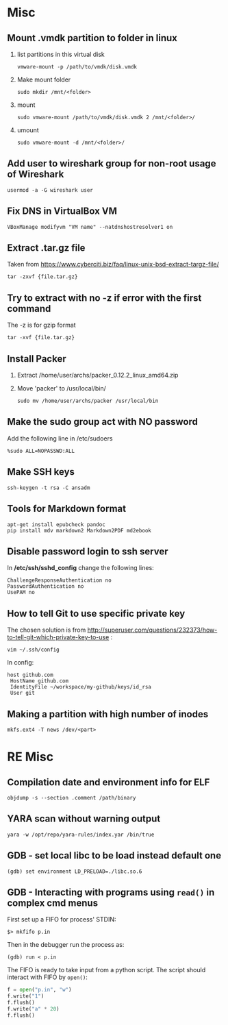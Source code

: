 # Misc

## Mount .vmdk partition to folder in linux

1. list partitions in this virtual disk

    ```
    vmware-mount -p /path/to/vmdk/disk.vmdk
    ```

1. Make mount folder

    ```
    sudo mkdir /mnt/<folder>
    ```

1. mount

    ```
    sudo vmware-mount /path/to/vmdk/disk.vmdk 2 /mnt/<folder>/
    ```

1. umount

    ```
    sudo vmware-mount -d /mnt/<folder>/
    ```

## Add user to wireshark group for non-root usage of Wireshark

```
usermod -a -G wireshark user
```

## Fix DNS in VirtualBox VM

```
VBoxManage modifyvm "VM name" --natdnshostresolver1 on
```

## Extract .tar.gz file

Taken from https://www.cyberciti.biz/faq/linux-unix-bsd-extract-targz-file/

```
tar -zxvf {file.tar.gz}
```

## Try to extract with no -z if error with the first command

The -z is for gzip format

```
tar -xvf {file.tar.gz}
```

## Install Packer

1. Extract /home/user/archs/packer_0.12.2_linux_amd64.zip
1. Move 'packer' to /usr/local/bin/

    ```
    sudo mv /home/user/archs/packer /usr/local/bin
    ```

## Make the sudo group act with NO password

Add the following line in /etc/sudoers

```
%sudo ALL=NOPASSWD:ALL
```

## Make SSH keys

```
ssh-keygen -t rsa -C ansadm
```

## Tools for Markdown format

```
apt-get install epubcheck pandoc
pip install mdv markdown2 Markdown2PDF md2ebook
```

## Disable password login to ssh server

In **/etc/ssh/sshd_config** change the following lines:

```
ChallengeResponseAuthentication no
PasswordAuthentication no
UsePAM no
```

## How to tell Git to use specific private key

The chosen solution is from http://superuser.com/questions/232373/how-to-tell-git-which-private-key-to-use :

```
vim ~/.ssh/config
```

In config:

```
host github.com
 HostName github.com
 IdentityFile ~/workspace/my-github/keys/id_rsa
 User git
```

## Making a partition with high number of inodes

```
mkfs.ext4 -T news /dev/<part>
```

# RE Misc

## Compilation date and environment info for ELF

```
objdump -s --section .comment /path/binary
```

## YARA scan without warning output

```
yara -w /opt/repo/yara-rules/index.yar /bin/true
```

## GDB - set local libc to be load instead default one

```
(gdb) set environment LD_PRELOAD=./libc.so.6
```

## GDB - Interacting with programs using `read()` in complex cmd menus

First set up a FIFO for process' STDIN:

    $> mkfifo p.in

Then in the debugger run the process as:

    (gdb) run < p.in

The FIFO is ready to take input from a python script. The script
should interact with FIFO by `open()`:

```python
f = open("p.in", "w")
f.write("1")
f.flush()
f.write("a" * 20)
f.flush()
```

